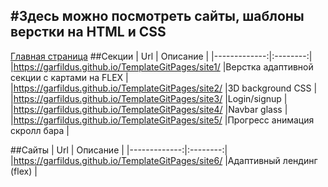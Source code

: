 #Здесь можно посмотреть сайты, шаблоны верстки на HTML и CSS
----------------------------------
[Главная страница](https://garfildus.github.io/TemplateGitPages/)
##Секции
| Url | Описание |
|-------------:|:--------:|
|https://garfildus.github.io/TemplateGitPages/site1/ |Верстка адаптивной секции с картами на FLEX |
|https://garfildus.github.io/TemplateGitPages/site2/ |3D background CSS |
|https://garfildus.github.io/TemplateGitPages/site3/ |Login/signup |
|https://garfildus.github.io/TemplateGitPages/site4/ |Navbar glass |
|https://garfildus.github.io/TemplateGitPages/site5/ |Прогресс анимация скролл бара |

##Сайты
| Url | Описание |
|-------------:|:--------:|
|https://garfildus.github.io/TemplateGitPages/site6/ |Адаптивный лендинг (flex) |
